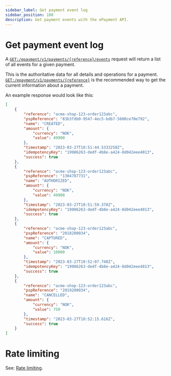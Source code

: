 ```yaml
---
sidebar_label: Get payment event log
sidebar_position: 100
description: Get payment events with the ePayment API.
---
```


# Get payment event log

A
[`GET:/epayment/v1/payments/{reference}/events`][get-payment-event-log-endpoint]
request will return a list of all events for a given payment.

This is the authoritative data for all details and operations for a payment.
[`GET:/epayment/v1/payments/{reference}`][get-payment-endpoint]
is the recommended way to get the current information about a payment.

An example response would look like this:

```json
[
    {
        "reference": "acme-shop-123-order123abc",
        "pspReference": "83b3fdb0-9547-4ec5-bdb7-5600ce70e792",
        "name": "CREATED",
        "amount": {
            "currency": "NOK",
            "value": 49900
        },
        "timestamp": "2023-03-27T10:51:44.5333258Z",
        "idempotencyKey": "19986263-dedf-4b8e-a424-8d042eee4013",
        "success": true
    },
    {
        "reference": "acme-shop-123-order123abc",
        "pspReference": "1304787731",
        "name": "AUTHORIZED",
        "amount": {
            "currency": "NOK",
            "value": 49900
        },
        "timestamp": "2023-03-27T10:51:59.378Z",
        "idempotencyKey": "19986263-dedf-4b8e-a424-8d042eee4013",
        "success": true
    },
    {
        "reference": "acme-shop-123-order123abc",
        "pspReference": "2018200034",
        "name": "CAPTURED",
        "amount": {
            "currency": "NOK",
            "value": 10000
        },
        "timestamp": "2023-03-27T10:52:07.748Z",
        "idempotencyKey": "19986263-dedf-4b8e-a424-8d042eee4013",
        "success": true
    },
    {
        "reference": "acme-shop-123-order123abc",
        "pspReference": "2019200034",
        "name": "CANCELLED",
        "amount": {
            "currency": "NOK",
            "value": 750
        },
        "timestamp": "2023-03-27T10:52:15.616Z",
        "success": true
    }
]
```

# Rate limiting

See:
[Rate limiting](../#rate-limiting).

[get-payment-endpoint]: https://developer.vippsmobilepay.com/api/epayment#tag/QueryPayments/operation/getPayment
[get-payment-event-log-endpoint]: https://developer.vippsmobilepay.com/api/epayment#tag/QueryPayments/operation/getPaymentEventLog
